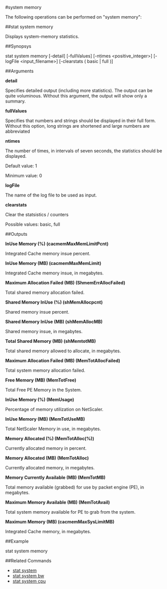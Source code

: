 #system memory

The following operations can be performed on "system memory":


##stat system memory

Displays system-memory statistics.


##Synopsys

stat system memory [-detail] [-fullValues] [-ntimes &lt;positive_integer>] [-logFile &lt;input_filename>] [-clearstats ( basic | full )]


##Arguments

<b>detail</b>
Specifies detailed output (including more statistics). The output can be quite voluminous. Without this argument, the output will show only a summary.

<b>fullValues</b>
Specifies that numbers and strings should be displayed in their full form. Without this option, long strings are shortened and large numbers are abbreviated

<b>ntimes</b>
The number of times, in intervals of seven seconds, the statistics should be displayed.
Default value: 1
Minimum value: 0

<b>logFile</b>
The name of the log file to be used as input.

<b>clearstats</b>
Clear the statsistics / counters
Possible values: basic, full



##Outputs

<b>InUse Memory (%) (cacmemMaxMemLimitPcnt)</b>
Integrated Cache memory insue percent.

<b>InUse Memory (MB) (cacmemMaxMemLimit)</b>
Integrated Cache memory insue, in megabytes.

<b>Maximum Allocation Failed (MB) (ShmemErrAllocFailed)</b>
Total shared memory allocation failed.

<b>Shared Memory InUse (%) (shMemAllocpcnt)</b>
Shared memory insue percent.

<b>Shared Memory InUse (MB) (shMemAllocMB)</b>
Shared memory insue, in megabytes.

<b>Total Shared Memory (MB) (shMemtotMB)</b>
Total shared memory allowed to allocate, in megabytes.

<b>Maximum Allocation Failed (MB) (MemTotAllocFailed)</b>
Total system memory allocation failed.

<b>Free Memory (MB) (MemTotFree)</b>
Total Free PE Memory in the System.

<b>InUse Memory (%) (MemUsage)</b>
Percentage of memory utilization on NetScaler.

<b>InUse Memory (MB) (MemTotUseMB)</b>
Total NetScaler Memory in use, in megabytes.

<b>Memory Allocated (%) (MemTotAlloc(%))</b>
Currently allocated memory in percent.

<b>Memory Allocated (MB) (MemTotAlloc)</b>
Currently allocated memory, in megabytes.

<b>Memory Currently Available (MB) (MemTotMB)</b>
Total memory available (grabbed) for use by packet engine (PE), in megabytes.

<b>Maximum Memory Available (MB) (MemTotAvail)</b>
Total system memory available for PE to grab from the system.

<b>Maximum Memory (MB) (cacmemMaxSysLimitMB)</b>
Integrated Cache memory, in megabytes.



##Example

stat system memory

##Related Commands

<ul><li><a href="../../../s/s">stat system</a></li><li><a href="../../../at-syst/at-syst">stat system bw</a></li><li><a href="../../../tat-syste/tat-syste">stat system cpu</a></li></ul>




